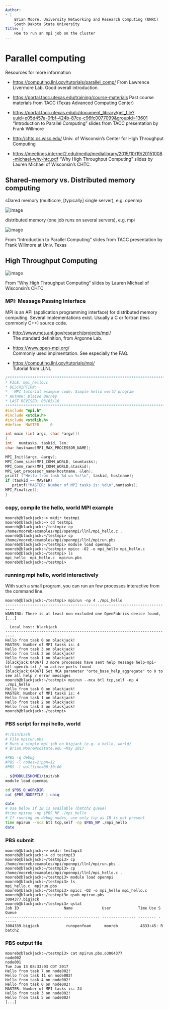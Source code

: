 ```yaml
---
Author:
- |
    Brian Moore, University Networking and Research Computing (UNRC)     
    South Dakota State University
Title: |
    Hoe to run an mpi job on the cluster
---
```



# Parallel computing

Resources for more information

-   <https://computing.llnl.gov/tutorials/parallel_comp/>
    From Lawrence Livermore Lab. Good overall introduction.

-   <https://portal.tacc.utexas.edu/training/course-materials>
    Past course materials from TACC (Texas Advanced Computing Center)

-   <https://portal.tacc.utexas.edu/c/document_library/get_file?uuid=e05d457a-0fbf-424b-87ce-c96fc0077099&groupId=13601>\
    “Introduction to Parallel Computing” slides from TACC presentation
    by Frank Willmore

-   <http://chtc.cs.wisc.edu/>
    Univ. of Wisconsin’s Center for High Throughput Computing

-   <https://meetings.internet2.edu/media/medialibrary/2015/10/19/20151008-michael-why-htc.pdf>
    “Why High Throughput Computing” slides by Lauren Michael of
    Wisconsin’s CHTC.

## Shared-memory vs. Distributed memory computing

sDared memory (multicore, [typically] single server), e.g. openmp

![image](shared-TACC.png)

distributed memory (one job runs on several servers), e.g. mpi

![image](dist-TACC.png)

From “Introduction to Parallel Computing” slides from TACC presentation
by Frank Willmore at Univ. Texas

## High Throughput Computing

![image](hpc-htc-lmichael-uwisc_crop.png)

From “Why High Throughput Computing” slides by Lauren Michael of
Wisconsin’s CHTC

### MPI: Message Passing Interface

MPI is an API (application programming interface) for distributed memory
computing. Several implementations exist. Usually a C or fortran (less
commonly C++) source code.

-   <http://www.mcs.anl.gov/research/projects/mpi/>\
    The standard definition, from Argonne Lab.

-   <https://www.open-mpi.org/>\
    Commonly used implmentation. See especially the FAQ.

-   <https://computing.llnl.gov/tutorials/mpi/>\
    Tutorial from LLNL

```C
/******************************************************************************
* FILE: mpi_hello.c
* DESCRIPTION:
*   MPI tutorial example code: Simple hello world program
* AUTHOR: Blaise Barney
* LAST REVISED: 03/05/10
******************************************************************************/
#include "mpi.h"
#include <stdio.h>
#include <stdlib.h>
#define  MASTER     0

int main (int argc, char *argv[])
{
int   numtasks, taskid, len;
char hostname[MPI_MAX_PROCESSOR_NAME];

MPI_Init(&argc, &argv);
MPI_Comm_size(MPI_COMM_WORLD, &numtasks);
MPI_Comm_rank(MPI_COMM_WORLD,&taskid);
MPI_Get_processor_name(hostname, &len);
printf ("Hello from task %d on %s!\n", taskid, hostname);
if (taskid == MASTER)
   printf("MASTER: Number of MPI tasks is: %d\n",numtasks);
MPI_Finalize();
}
```

### copy, compile the hello, world MPI example

```
mooreb@blackjack:~> mkdir testmpi
mooreb@blackjack:~> cd testmpi
mooreb@blackjack:~/testmpi> cp /home/mooreb/examples/mpi/openmpi/llnl/mpi_hello.c .
mooreb@blackjack:~/testmpi> cp /home/mooreb/examples/mpi/openmpi/llnl/mpirun.pbs .
mooreb@blackjack:~/testmpi> module load openmpi
mooreb@blackjack:~/testmpi> mpicc -O2 -o mpi_hello mpi_hello.c
mooreb@blackjack:~/testmpi> ls
mpi_hello  mpi_hello.c  mpirun.pbs
mooreb@blackjack:~/testmpi>
```

### running mpi hello, world interactively

With such a small program, you can run an few processes interactive from
the command line.

```
mooreb@blackjack:~/testmpi> mpirun -np 4 ./mpi_hello
--------------------------------------------------------------------------
WARNING: There is at least non-excluded one OpenFabrics device found,
[...]

  Local host: blackjack
--------------------------------------------------------------------------
Hello from task 0 on blackjack!
MASTER: Number of MPI tasks is: 4
Hello from task 3 on blackjack!
Hello from task 2 on blackjack!
Hello from task 1 on blackjack!
[blackjack:04067] 3 more processes have sent help message help-mpi-btl-openib.txt / no active ports found
[blackjack:04067] Set MCA parameter "orte_base_help_aggregate" to 0 to see all help / error messages
mooreb@blackjack:~/testmpi> mpirun --mca btl tcp,self -np 4 ./mpi_hello
Hello from task 0 on blackjack!
MASTER: Number of MPI tasks is: 4
Hello from task 1 on blackjack!
Hello from task 2 on blackjack!
Hello from task 3 on blackjack!
mooreb@blackjack:~/testmpi>
```

### PBS script for mpi hello, world

```bash
#!/bin/bash
# File mpirun.pbs
# Runs a simple mpi job on bigjack (e.g. a hello, world)
# Brian.Moore@sdstate.edu ~May 2017

#PBS -q debug
#PBS -l nodes=2:ppn=12
#PBS -l walltime=00:30:00

. ${MODULESHOME}/init/sh
module load openmpi

cd $PBS_O_WORKDIR
cat $PBS_NODEFILE | uniq

date
# Use below if IB is available (batch2 queue)
#time mpirun -np $PBS_NP ./mpi_hello
# If running on debug nodes, use only tcp as IB is not present
time mpirun --mca btl tcp,self -np $PBS_NP ./mpi_hello
date
```

### PBS submit

``` {.console}
mooreb@blackjack:~> mkdir testmpi3
mooreb@blackjack:~> cd testmpi3
mooreb@blackjack:~/testmpi3> cp /home/mooreb/examples/mpi/openmpi/llnl/mpirun.pbs .
mooreb@blackjack:~/testmpi3> cp /home/mooreb/examples/mpi/openmpi/llnl/mpi_hello.c .
mooreb@blackjack:~/testmpi3> module load openmpi
mooreb@blackjack:~/testmpi3> ls
mpi_hello.c  mpirun.pbs
mooreb@blackjack:~/testmpi3> mpicc -O2 -o mpi_hello mpi_hello.c
mooreb@blackjack:~/testmpi3> qsub mpirun.pbs
3004377.bigjack
mooreb@blackjack:~/testmpi3> qstat
Job ID                    Name             User            Time Use S Queue
------------------------- ---------------- --------------- -------- - -----
3004339.bigjack            runopenfoam      mooreb          4833:45: R batch2         
```

### PBS output file

``` {.console}
mooreb@blackjack:~/testmpi3> cat mpirun.pbs.o3004377
node002
node001
Tue Jun 13 08:33:03 CDT 2017
Hello from task 7 on node002!
Hello from task 11 on node002!
Hello from task 4 on node002!
Hello from task 0 on node002!
MASTER: Number of MPI tasks is: 24
Hello from task 3 on node002!
Hello from task 5 on node002!
[...]
```

